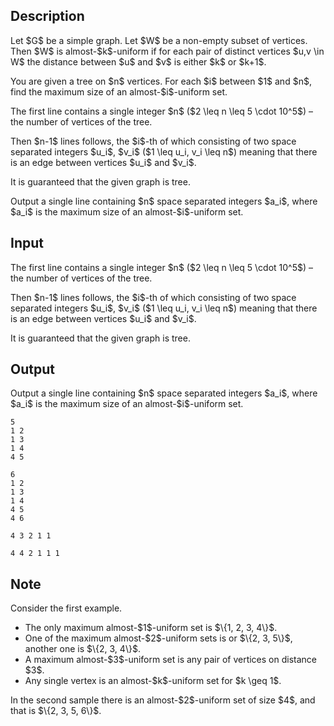 ## Description

<div><p>Let $G$ be a simple graph. Let $W$ be a non-empty subset of vertices. Then $W$ is <span class="tex-font-style-bf">almost-$k$-uniform</span> if for each pair of distinct vertices $u,v \in W$ the distance between $u$ and $v$ is either $k$ or $k+1$.</p><p>You are given a tree on $n$ vertices. For each $i$ between $1$ and $n$, find the maximum size of an almost-$i$-uniform set.</p></div><div class="input-specification"><p>The first line contains a single integer $n$ ($2 \leq n \leq 5 \cdot 10^5$)&nbsp;– the number of vertices of the tree.</p><p>Then $n-1$ lines follows, the $i$-th of which consisting of two space separated integers $u_i$, $v_i$ ($1 \leq u_i, v_i \leq n$) meaning that there is an edge between vertices $u_i$ and $v_i$. </p><p>It is guaranteed that the given graph is tree. </p></div><div class="output-specification"><p>Output a single line containing $n$ space separated integers $a_i$, where $a_i$ is the maximum size of an almost-$i$-uniform set.</p></div>

## Input

<p>The first line contains a single integer $n$ ($2 \leq n \leq 5 \cdot 10^5$)&nbsp;– the number of vertices of the tree.</p><p>Then $n-1$ lines follows, the $i$-th of which consisting of two space separated integers $u_i$, $v_i$ ($1 \leq u_i, v_i \leq n$) meaning that there is an edge between vertices $u_i$ and $v_i$. </p><p>It is guaranteed that the given graph is tree. </p>

## Output

<p>Output a single line containing $n$ space separated integers $a_i$, where $a_i$ is the maximum size of an almost-$i$-uniform set.</p>





```input1
5
1 2
1 3
1 4
4 5
```




```input2
6
1 2
1 3
1 4
4 5
4 6
```




```output1
4 3 2 1 1
```




```output2
4 4 2 1 1 1
```



## Note

<p>Consider the first example. </p><ul> <li> The only maximum almost-$1$-uniform set is $\{1, 2, 3, 4\}$. </li><li> One of the maximum almost-$2$-uniform sets is or $\{2, 3, 5\}$, another one is $\{2, 3, 4\}$. </li><li> A maximum almost-$3$-uniform set is any pair of vertices on distance $3$. </li><li> Any single vertex is an almost-$k$-uniform set for $k \geq 1$. </li></ul><p>In the second sample there is an almost-$2$-uniform set of size $4$, and that is $\{2, 3, 5, 6\}$.</p>
